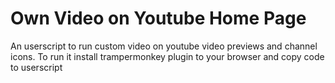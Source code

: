 # Own Video on Youtube Home Page
An userscript to run custom video on youtube video previews and channel icons.
To run it install trampermonkey plugin to your browser and copy code to userscript
